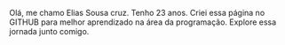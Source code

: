 Olá, me chamo Elias Sousa cruz.
Tenho 23 anos.
Criei essa página no GITHUB para melhor aprendizado na área da programação.
Explore essa jornada junto comigo.
<!---
Saile12/Saile12 is a ✨ special ✨ repository because its `README.md` (this file) appears on your GitHub profile.
You can click the Preview link to take a look at your changes.
--->
